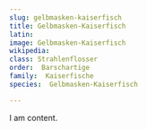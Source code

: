 ```yaml
---
slug: gelbmasken-kaiserfisch
title: Gelbmasken-Kaiserfisch
latin:
image: Gelbmasken-Kaiserfisch
wikipedia: 
class: Strahlenflosser
order:  Barschartige
family:  Kaiserfische
species:  Gelbmasken-Kaiserfisch

---
```


I am content.
